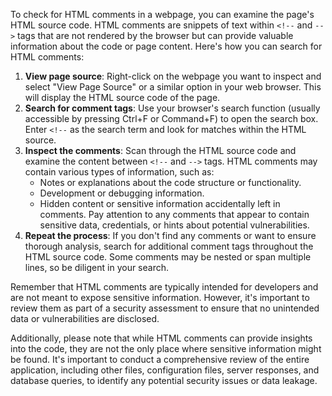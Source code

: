 To check for HTML comments in a webpage, you can examine the page's HTML source code. HTML comments are snippets of text within `<!--` and `-->` tags that are not rendered by the browser but can provide valuable information about the code or page content. Here's how you can search for HTML comments:

1. **View page source**: Right-click on the webpage you want to inspect and select "View Page Source" or a similar option in your web browser. This will display the HTML source code of the page.
2. **Search for comment tags**: Use your browser's search function (usually accessible by pressing Ctrl+F or Command+F) to open the search box. Enter `<!--` as the search term and look for matches within the HTML source.
3. **Inspect the comments**: Scan through the HTML source code and examine the content between `<!--` and `-->` tags. HTML comments may contain various types of information, such as:
    -   Notes or explanations about the code structure or functionality.
    -   Development or debugging information.
    -   Hidden content or sensitive information accidentally left in comments.
    Pay attention to any comments that appear to contain sensitive data, credentials, or hints about potential vulnerabilities.    
4. **Repeat the process**: If you don't find any comments or want to ensure thorough analysis, search for additional comment tags throughout the HTML source code. Some comments may be nested or span multiple lines, so be diligent in your search.

Remember that HTML comments are typically intended for developers and are not meant to expose sensitive information. However, it's important to review them as part of a security assessment to ensure that no unintended data or vulnerabilities are disclosed.

Additionally, please note that while HTML comments can provide insights into the code, they are not the only place where sensitive information might be found. It's important to conduct a comprehensive review of the entire application, including other files, configuration files, server responses, and database queries, to identify any potential security issues or data leakage.